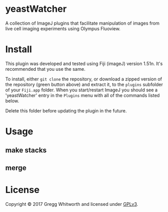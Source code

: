 # yeastWatcher
A collection of ImageJ plugins that facilitate manipulation of images from live cell imaging experiments using Olympus Fluoview.

# Install

This plugin was developed and tested using Fiji (imageJ) version 1.51n.  It's recommended that you use the same.

To install, either `git clone` the repository, or download a zipped version of the repository (green button above) and extract it, to the `plugins` subfolder of your `Fiji.app` folder.  When you start/restart ImageJ you should see a 'yeastWatcher' entry in the `Plugins` menu with all of the commands listed below.

Delete this folder before updating the plugin in the future.

# Usage

## make stacks

## merge

# License

Copyright © 2017 Gregg Whitworth and licensed under [GPLv3](http://www.gnu.org/licenses/gpl-3.0.html).
